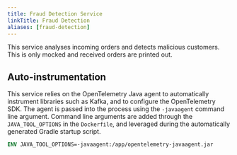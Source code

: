 ```yaml
---
title: Fraud Detection Service
linkTitle: Fraud Detection
aliases: [fraud-detection]
---
```


This service analyses incoming orders and detects malicious customers. This is
only mocked and received orders are printed out.

## Auto-instrumentation

This service relies on the OpenTelemetry Java agent to automatically instrument
libraries such as Kafka, and to configure the OpenTelemetry SDK. The agent is
passed into the process using the `-javaagent` command line argument. Command
line arguments are added through the `JAVA_TOOL_OPTIONS` in the `Dockerfile`,
and leveraged during the automatically generated Gradle startup script.

```dockerfile
ENV JAVA_TOOL_OPTIONS=-javaagent:/app/opentelemetry-javaagent.jar
```

